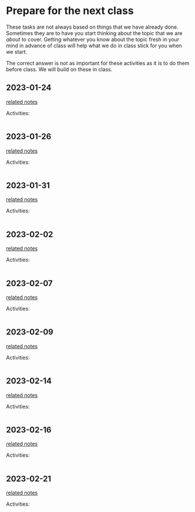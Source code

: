 # Prepare for the next class




These tasks are not always based on things that we have already done.  Sometimes they are to have you start thinking about the topic that we are *about* to cover. Getting whatever you know about the topic fresh in your mind in advance of class will help what we do in class stick for you when we start.

The correct answer is not as important for these activities as it is to do them before class.  We will build on these in class. 

<!-- 
````{margin}

```{important}
The grade free zone covers classes 1-5, ending on 2022-09-21.
```

```` -->

<!-- ```{warning}
these are listed by the date they were *posted* (eg the content here under Feb 1, was posted Feb 1, and should be done before the Feb 3 class)

``` -->
## 2023-01-24

[related notes](../notes/2023-01-24)

Activities:
```{include} ../_prepare/2023-01-24.md
```
## 2023-01-26

[related notes](../notes/2023-01-26)

Activities:
```{include} ../_prepare/2023-01-26.md
```

## 2023-01-31

[related notes](../notes/2023-01-31)

Activities:
```{include} ../_prepare/2023-01-31.md
```

## 2023-02-02

[related notes](../notes/2023-02-02)

Activities:
```{include} ../_prepare/2023-02-02.md
```
## 2023-02-07

[related notes](../notes/2023-02-07)

Activities:
```{include} ../_prepare/2023-02-07.md
```
## 2023-02-09

[related notes](../notes/2023-02-09)

Activities:
```{include} ../_prepare/2023-02-09.md
```
## 2023-02-14

[related notes](../notes/2023-02-14)

Activities:
```{include} ../_prepare/2023-02-14.md
```
## 2023-02-16

[related notes](../notes/2023-02-16)

Activities:
```{include} ../_prepare/2023-02-16.md
```
## 2023-02-21

[related notes](../notes/2023-02-21)

Activities:
```{include} ../_prepare/2023-02-21.md
```